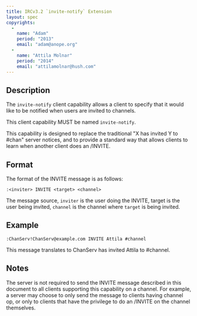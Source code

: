 ```yaml
---
title: IRCv3.2 `invite-notify` Extension
layout: spec
copyrights:
  -
    name: "Adam"
    period: "2013"
    email: "adam@anope.org"
  -
    name: "Attila Molnar"
    period: "2014"
    email: "attilamolnar@hush.com"
---
```

## Description

The `invite-notify` client capability allows a client to specify that it
would like to be notified when users are invited to channels.

This client capability MUST be named `invite-notify`.

This capability is designed to replace the traditional "X has invited
Y to #chan" server notices, and to provide a standard way that allows
clients to learn when another client does an /INVITE.

## Format

The format of the INVITE message is as follows:

    :<inviter> INVITE <target> <channel>

The message source, `inviter` is the user doing the INVITE, target
is the user being invited, `channel` is the channel where `target` is
being invited.

## Example

    :ChanServ!ChanServ@example.com INVITE Attila #channel

This message translates to ChanServ has invited Attila to #channel.

## Notes

The server is not required to send the INVITE message described in
this document to all clients supporting this capability on a channel.
For example, a server may choose to only send the message to clients
having channel op, or only to clients that have the privilege to do
an /INVITE on the channel themselves.
